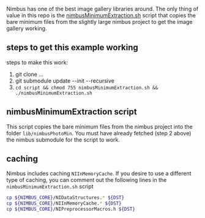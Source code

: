 Nimbus has one of the best image gallery libraries around.  The only thing of value in this repo is the [nimbusMinimumExtraction.sh](https://github.com/bluwave/NimbusPhotoGalleryMin/blob/master/script/nimbusMinimumExtraction.sh) script that copies the bare minimum files from the slightly large nimbus project to get the image gallery working.  

## steps to get this example working

steps to make this work:

1. git clone ...
2. git submodule update --init --recursive 
3. `cd script && chmod 755 nimbusMinimumExtraction.sh && ./nimbusMinimumExtraction.sh`

## nimbusMinimumExtraction script

This script copies the bare minimum files from the nimbus project into the folder `lib/nimbusPhotoMin`.  You must have already fetched (step 2 above) the nimbus submodule for the script to work.

## caching

Nimbus includes caching `NIInMemoryCache`.  If you desire to use a different type of caching, you can comment out the following lines in the `nimbusMinimumExtraction.sh` script

```bash
cp ${NIMBUS_CORE}/NIDataStructures.* ${DST}
cp ${NIMBUS_CORE}/NIInMemoryCache.* ${DST}
cp ${NIMBUS_CORE}/NIPreprocessorMacros.h ${DST}
````

